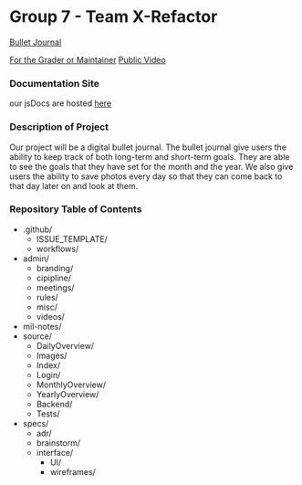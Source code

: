 # Group 7 - Team X-Refactor

[Bullet Journal](https://cse112-sp22-teamxrefactor.github.io/CSE112-SP22-TeamXRefactor/source/Login/Login.html)

[For the Grader or Maintainer](https://youtu.be/sFj14Ei1f84)
[Public Video]( https://youtu.be/MQPBY-3XgLM)

### Documentation Site
our jsDocs are hosted [here](https://cse112-sp22-teamxrefactor.github.io/jsDocs/)

### Description of Project

Our project will be a digital bullet journal. The bullet journal give users the ability to keep track of both long-term and short-term goals. They are able to see the goals that they have set for the month and the year. We also give users the ability to save photos every day so that they can come back to that day later on and look at them. 

### Repository Table of Contents
- .github/
  - ISSUE_TEMPLATE/
  - workflows/
- admin/
  - branding/
  - cipipline/
  - meetings/
  - rules/
  - misc/
  - videos/
- mil-notes/
- source/
  - DailyOverview/
  - Images/
  - Index/
  - Login/
  - MonthlyOverview/
  - YearlyOverview/
  - Backend/
  - Tests/
- specs/
  - adr/
  - brainstorm/
  - interface/
    - UI/
    - wireframes/
